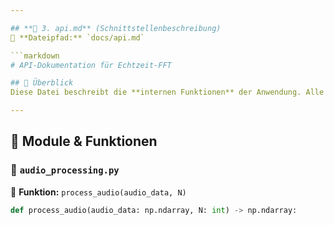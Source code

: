 ```yaml
---

## **📄 3. api.md** (Schnittstellenbeschreibung)
📌 **Dateipfad:** `docs/api.md`  

```markdown
# API-Dokumentation für Echtzeit-FFT

## 📌 Überblick
Diese Datei beschreibt die **internen Funktionen** der Anwendung. Alle Module sind **modular aufgebaut** und können leicht erweitert werden.

---
```


## 📂 **Module & Funktionen**

### **🔹 `audio_processing.py`**
📄 **Funktion:** `process_audio(audio_data, N)`
```python
def process_audio(audio_data: np.ndarray, N: int) -> np.ndarray: